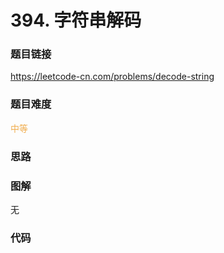 # 394. 字符串解码

### 题目链接

https://leetcode-cn.com/problems/decode-string

### 题目难度

<font color=#F0AD4E>中等</font>

### 思路



### 图解

无

### 代码

```python
```